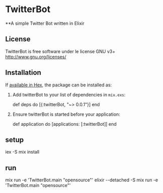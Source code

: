 # TwitterBot

**A simple Twitter Bot written in Elixir

## License
TwitterBot is free software under le license GNU v3+
http://www.gnu.org/licenses/

## Installation

If [available in Hex](https://hex.pm/docs/publish), the package can be installed as:

  1. Add twitterBot to your list of dependencies in `mix.exs`:

        def deps do
          [{:twitterBot, "~> 0.0.1"}]
        end

  2. Ensure twitterBot is started before your application:

        def application do
          [applications: [:twitterBot]]
        end

## setup

  iex -S mix install

## run

  mix run -e 'TwitterBot.main "opensource"'
  elixir --detached -S mix run -e 'TwitterBot.main "opensource"'
